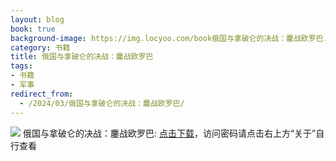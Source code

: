 ```yaml
---
layout: blog
book: true
background-image: https://img.locyoo.com/book俄国与拿破仑的决战：鏖战欧罗巴.jpg
category: 书籍
title: 俄国与拿破仑的决战：鏖战欧罗巴
tags:
- 书籍
- 军事
redirect_from:
  - /2024/03/俄国与拿破仑的决战：鏖战欧罗巴/
---
```

![](https://img.locyoo.com/book俄国与拿破仑的决战：鏖战欧罗巴.jpg)
俄国与拿破仑的决战：鏖战欧罗巴: <a name = "ref1" href="https://url18.ctfile.com/f/50983618-1350064685-f3dd82?p=3619">点击下载</a>，访问密码请点击右上方“关于”自行查看